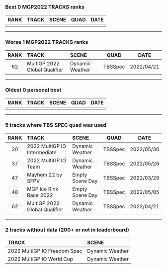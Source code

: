 ### Best 0 MGP2022 TRACKS ranks
|RANK|TRACK|SCENE|QUAD|DATE|
|:---:|:---|:---|:---:|:---:|
||||||
---
### Worse 1 MGP2022 TRACKS ranks
|RANK|TRACK|SCENE|QUAD|DATE|
|:---:|:---|:---|:---:|:---:|
|62|MultiGP 2022 Global Qualifier|Dynamic Weather|TBSSpec|2022/04/21|
---
### Oldest 0 personal best
|RANK|TRACK|SCENE|QUAD|DATE|
|:---:|:---|:---|:---:|:---:|
||||||
---
### 5 tracks where TBS SPEC quad was used
|RANK|TRACK|SCENE|QUAD|DATE|
|:---:|:---|:---|:---:|:---:|
|20|2022 MultiGP IO Intermediate|Dynamic Weather|TBSSpec|2022/05/30|
|37|2022 MultiGP IO Team|Dynamic Weather|TBSSpec|2022/05/26|
|47|Mayhem 22 by SFPV|Empty Scene Day|TBSSpec|2022/03/29|
|48|MGP Ice Rink Race 2022|Empty Scene Day|TBSSpec|2022/05/05|
|62|MultiGP 2022 Global Qualifier|Dynamic Weather|TBSSpec|2022/04/21|
---
### 2 tracks without data (200+ or not in leaderboard)
|TRACK|SCENE|
|:---|:---|
|2022 MultiGP IO Freedom Spec|Dynamic Weather|
|2022 MultiGP IO World Cup|Dynamic Weather|
